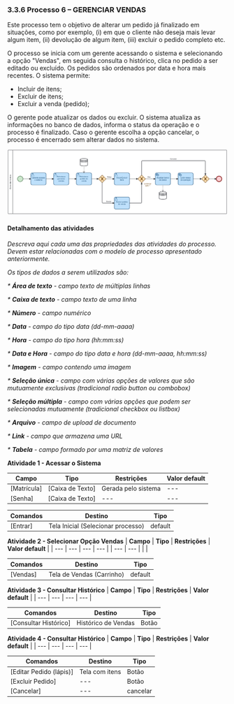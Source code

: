 ### 3.3.6 Processo 6 – GERENCIAR VENDAS

Este processo tem o objetivo de alterar um pedido já finalizado em situações, como por exemplo, (i) em que o cliente não deseja mais levar algum item, (ii) devolução de algum item, (iii) excluir o pedido completo etc.

O processo se inicia com um gerente acessando o sistema e selecionando a opção "Vendas", em seguida consulta o histórico, clica no pedido a ser editado ou excluído. Os pedidos são ordenados por data e hora mais recentes. O sistema permite:
* Incluir de itens;
* Excluir de itens;
* Excluir a venda (pedido);

O gerente pode atualizar os dados ou excluir. O sistema atualiza as informações no banco de dados, informa o status da operação e o processo é finalizado. Caso o gerente escolha a opção cancelar, o processo é encerrado sem alterar dados no sistema.

![Gerenciar Vendas](../images/06-gerenciar-vendas.png "Gerenciar Vendas.")

#### Detalhamento das atividades

_Descreva aqui cada uma das propriedades das atividades do processo. 
Devem estar relacionadas com o modelo de processo apresentado anteriormente._

_Os tipos de dados a serem utilizados são:_

_* **Área de texto** - campo texto de múltiplas linhas_

_* **Caixa de texto** - campo texto de uma linha_

_* **Número** - campo numérico_

_* **Data** - campo do tipo data (dd-mm-aaaa)_

_* **Hora** - campo do tipo hora (hh:mm:ss)_

_* **Data e Hora** - campo do tipo data e hora (dd-mm-aaaa, hh:mm:ss)_

_* **Imagem** - campo contendo uma imagem_

_* **Seleção única** - campo com várias opções de valores que são mutuamente exclusivas (tradicional radio button ou combobox)_

_* **Seleção múltipla** - campo com várias opções que podem ser selecionadas mutuamente (tradicional checkbox ou listbox)_

_* **Arquivo** - campo de upload de documento_

_* **Link** - campo que armazena uma URL_

_* **Tabela** - campo formado por uma matriz de valores_

**Atividade 1 - Acessar o Sistema**

| **Campo**       | **Tipo**         | **Restrições**      | **Valor default** |
| ---             | ---              | ---                 | ---               |
| [Matrícula]     | [Caixa de Texto] | Gerada pelo sistema | ---     |
| [Senha]         | [Caixa de Texto] | --- | ---     |

| **Comandos**    |  **Destino**     | **Tipo**                 |
| ---             | ---              | ---                      |
| [Entrar]        | Tela Inicial (Selecionar processo)     | default      |


**Atividade 2 - Selecionar Opção Vendas**
| **Campo**       | **Tipo**         | **Restrições** | **Valor default** |
| ---             | ---              | ---            | ---               |
| --- | ---  |                |                   |

| **Comandos**       |  **Destino**                   | **Tipo**            |
| ---                | ---                            | ---                 |
| [Vendas]           | Tela de Vendas (Carrinho) | default  |


**Atividade 3 - Consultar Histórico**
| **Campo**       | **Tipo**         | **Restrições** | **Valor default** |
| ---             | ---              | ---            | ---               |

| **Comandos**         |  **Destino**                   | **Tipo**            |
| ---                  | ---                            | ---                 |
| [Consultar Histórico]| Histórico de Vendas |  Botão  |


**Atividade 4 - Consultar Histórico**
| **Campo**       | **Tipo**         | **Restrições** | **Valor default** |
| ---             | ---              | ---            | ---               |

| **Comandos**         |  **Destino**                   | **Tipo**            |
| ---                  | ---                            | ---                 |
| [Editar Pedido (lápis)] | Tela com itens              |  Botão  |
| [Excluir Pedido] | ---              |  Botão  |
| [Cancelar]       | ---              |  cancelar  |


